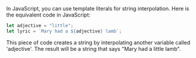 In JavaScript, you can use template literals for string interpolation. Here is the equivalent code in JavaScript:

```javascript
let adjective = "little";
let lyric = `Mary had a ${adjective} lamb`;
```
This piece of code creates a string by interpolating another variable called 'adjective'. The result will be a string that says "Mary had a little lamb".
